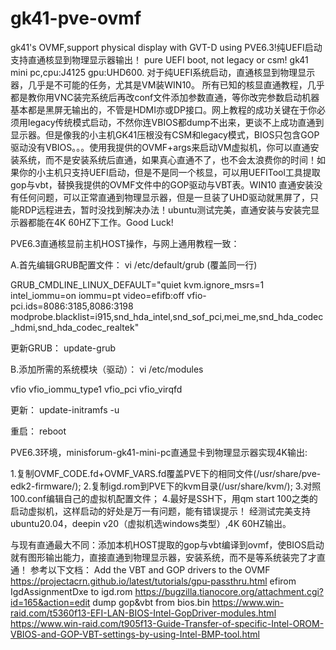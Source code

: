# gk41-pve-ovmf
gk41's OVMF,support physical display with GVT-D using PVE6.3!纯UEFI启动支持直通核显到物理显示器输出！
pure UEFI boot, not legacy or csm! gk41 mini pc,cpu:J4125 gpu:UHD600. 对于纯UEFI系统启动，直通核显到物理显示器，几乎是不可能的任务，尤其是VM装WIN10。 所有已知的核显直通教程，几乎都是教你用VNC装完系统后再改conf文件添加参数直通，等你改完参数启动机器基本都是黑屏无输出的，不管是HDMI亦或DP接口。网上教程的成功关键在于你必须用legacy传统模式启动，不然你连VBIOS都dump不出来，更谈不上成功直通到显示器。但是像我的小主机GK41压根没有CSM和legacy模式，BIOS只包含GOP驱动没有VBIOS。。。使用我提供的OVMF+args来启动VM虚拟机，你可以直通安装系统，而不是安装系统后直通，如果真心直通不了，也不会太浪费你的时间！如果你的小主机只支持UEFI启动，但是不是同一个核显，可以用UEFITool工具提取gop与vbt，替换我提供的OVMF文件中的GOP驱动与VBT表。WIN10 直通安装没有任何问题，可以正常直通到物理显示器，但是一旦装了UHD驱动就黑屏了，只能RDP远程进去，暂时没找到解决办法！ubuntu测试完美，直通安装与安装完显示器都能在4K 60HZ下工作。Good Luck!

PVE6.3直通核显前主机HOST操作，与网上通用教程一致：

A.首先编辑GRUB配置文件：
vi /etc/default/grub (覆盖同一行)

   GRUB_CMDLINE_LINUX_DEFAULT="quiet kvm.ignore_msrs=1 intel_iommu=on iommu=pt video=efifb:off vfio-pci.ids=8086:3185,8086:3198 modprobe.blacklist=i915,snd_hda_intel,snd_sof_pci,mei_me,snd_hda_codec_hdmi,snd_hda_codec_realtek"
   
更新GRUB：
  update-grub
  
B.添加所需的系统模块（驱动）：
vi /etc/modules

vfio
vfio_iommu_type1
vfio_pci
vfio_virqfd 

更新：
update-initramfs -u

重启：
reboot

PVE6.3环境，minisforum-gk41-mini-pc直通显卡到物理显示器实现4K输出:

1.复制OVMF_CODE.fd+OVMF_VARS.fd覆盖PVE下的相同文件(/usr/share/pve-edk2-firmware/);
2.复制igd.rom到PVE下的kvm目录(/usr/share/kvm/);
3.对照100.conf编辑自己的虚拟机配置文件；
4.最好是SSH下，用qm start 100之类的启动虚拟机，这样启动的好处是万一有问题，能有错误提示！
经测试完美支持ubuntu20.04，deepin v20（虚拟机选windows类型）,4K 60HZ输出。

与现有直通最大不同：添加本机HOST提取的gop与vbt编译到ovmf，使BIOS启动就有图形输出能力，直接直通到物理显示器，安装系统，而不是等系统装完了才直通！
参考以下文档：
Add the VBT and GOP drivers to the OVMF
https://projectacrn.github.io/latest/tutorials/gpu-passthru.html
efirom IgdAssignmentDxe to igd.rom
https://bugzilla.tianocore.org/attachment.cgi?id=165&action=edit
dump gop&vbt from bios.bin
https://www.win-raid.com/t5360f13-EFI-LAN-BIOS-Intel-GopDriver-modules.html
https://www.win-raid.com/t905f13-Guide-Transfer-of-specific-Intel-OROM-VBIOS-and-GOP-VBT-settings-by-using-Intel-BMP-tool.html
